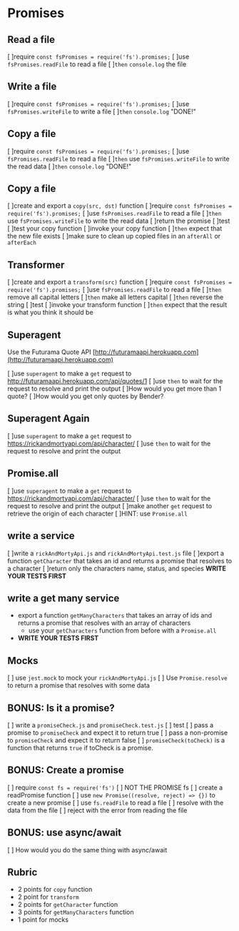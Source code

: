 # Promises

## Read a file

[ ]require `const fsPromises = require('fs').promises;`
[ ]use `fsPromises.readFile` to read a file
[ ]`then` `console.log` the file

## Write a file

[ ]require `const fsPromises = require('fs').promises;`
[ ]use `fsPromises.writeFile` to write a file
[ ]`then` `console.log` "DONE!"

## Copy a file

[ ]require `const fsPromises = require('fs').promises;`
[ ]use `fsPromises.readFile` to read a file
[ ]`then` use `fsPromises.writeFile` to write the read data
[ ]`then` `console.log` "DONE!"

## Copy a file

[ ]create and export a `copy(src, dst)` function
  [ ]require `const fsPromises = require('fs').promises;`
  [ ]use `fsPromises.readFile` to read a file
  [ ]`then` use `fsPromises.writeFile` to write the read data
  [ ]return the promise
[ ]test
  [ ]test your copy function
  [ ]invoke your copy function
  [ ]`then` expect that the new file exists
  [ ]make sure to clean up copied files in an `afterAll` or `afterEach`

## Transformer

[ ]create and export a `transform(src)` function
  [ ]require `const fsPromises = require('fs').promises;`
  [ ]use `fsPromises.readFile` to read a file
  [ ]`then` remove all capital letters
  [ ]`then` make all letters capital
  [ ]`then` reverse the string
[ ]test
  [ ]invoke your transform function
  [ ]`then` expect that the result is what you think it should be

## Superagent

Use the Futurama Quote API [http://futuramaapi.herokuapp.com](http://futuramaapi.herokuapp.com)

[ ]use `superagent` to make a `get` request to http://futuramaapi.herokuapp.com/api/quotes/1
[ ]use `then` to wait for the request to resolve and print the output
[ ]How would you get more than 1 quote?
[ ]How would you get only quotes by Bender?

## Superagent Again

[ ]use `superagent` to make a `get` request to https://rickandmortyapi.com/api/character/
[ ]use `then` to wait for the request to resolve and print the output

## Promise.all

[ ]use `superagent` to make a `get` request to https://rickandmortyapi.com/api/character/
[ ]use `then` to wait for the request to resolve and print the output
[ ]make another `get` request to retrieve the origin of each character
  [ ]HINT: use `Promise.all`

## write a service

[ ]write a `rickAndMortyApi.js` and `rickAndMortyApi.test.js` file
[ ]export a function `getCharacter` that takes an id and returns a promise that resolves to a character
  [ ]return only the characters name, status, and species
**WRITE YOUR TESTS FIRST**

## write a get many service

* export a function `getManyCharacters` that takes an array of ids and returns a promise that resolves
  with an array of characters
  * use your `getCharacters` function from before with a `Promise.all`
* **WRITE YOUR TESTS FIRST**

## Mocks

[ ] use `jest.mock` to mock your `rickAndMortyApi.js`
  [ ] Use `Promise.resolve` to return a promise that resolves with some data

## BONUS: Is it a promise?

[ ] write a `promiseCheck.js` and `promiseCheck.test.js`
[ ] test
  [ ] pass a promise to `promiseCheck` and
    expect it to return true
  [ ] pass a non-promise to `promiseCheck` and
    expect it to return false
[ ] `promiseCheck(toCheck)` is a function that
  returns `true` if toCheck is a promise.

## BONUS: Create a promise

[ ] require `const fs = require('fs')`
  [ ] NOT THE PROMISE fs
[ ] create a readPromise function
  [ ] use `new Promise((resolve, reject) => {})` to create a new promise
  [ ] use `fs.readFile` to read a file
  [ ] resolve with the data from the file
  [ ] reject with the error from reading the file

## BONUS: use async/await

[ ] How would you do the same thing with async/await

## Rubric

* 2 points for `copy` function
* 2 point for `transform`
* 2 points for `getCharacter` function
* 3 points for `getManyCharacters` function
* 1 point for mocks